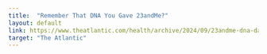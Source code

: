 ```yaml
---
title:  "Remember That DNA You Gave 23andMe?"
layout: default
link: https://www.theatlantic.com/health/archive/2024/09/23andme-dna-data-privacy-sale/680057/
target: "The Atlantic"
---
```


